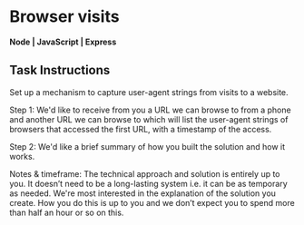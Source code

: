 # Browser visits

**Node | JavaScript | Express**

## Task Instructions

Set up a mechanism to capture user-agent strings from visits to a website.

Step 1: We'd like to receive from you a URL we can browse to from a phone and another URL we can browse to which will list the user-agent strings of browsers that accessed the first URL, with a timestamp of the access.

Step 2: We'd like a brief summary of how you built the solution and how it works.

Notes & timeframe:
The technical approach and solution is entirely up to you. It doesn’t need to be a long-lasting system i.e. it can be as temporary as needed. We're most interested in the explanation of the solution you create. How you do this is up to you and we don’t expect you to spend more than half an hour or so on this.
